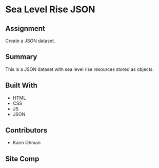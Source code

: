 # Sea Level Rise JSON

## Assignment
Create a JSON dataset.

## Summary
This is a JSON dataset with sea level rise resources stored as objects.

## Built With
* HTML
* CSS
* JS
* JSON

## Contributors
* Karin Ohman

## Site Comp

